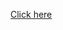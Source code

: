 [Click here](https://leetcode.com/problems/convert-integer-to-the-sum-of-two-no-zero-integers/description/)